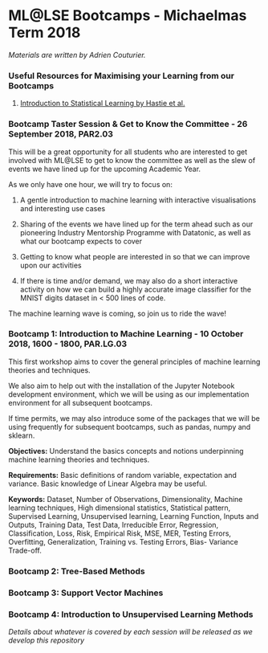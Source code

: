 # ML@LSE Bootcamps - Michaelmas Term 2018
_Materials are written by Adrien Couturier._

### Useful Resources for Maximising your Learning from our Bootcamps
1. [Introduction to Statistical Learning by Hastie et al.](https://www-bcf.usc.edu/~gareth/ISL/)

### Bootcamp Taster Session & Get to Know the Committee - 26 September 2018, PAR2.03

This will be a great opportunity for all students who are interested to get involved with ML@LSE to get to know the committee as well as the slew of events we have lined up for the upcoming Academic Year. 

As we only have one hour, we will try to focus on:
1. A gentle introduction to machine learning with interactive visualisations and interesting use cases
2. Sharing of the events we have lined up for the term ahead such as our pioneering Industry Mentorship Programme with Datatonic, as well as what our bootcamp expects to cover
3. Getting to know what people are interested in so that we can improve upon our activities 

4. If there is time and/or demand, we may also do a short interactive activity on how we can build a highly accurate image classifier for the MNIST digits dataset in < 500 lines of code. 

The machine learning wave is coming, so join us to ride the wave!

### Bootcamp 1: Introduction to Machine Learning - 10 October 2018, 1600 - 1800, PAR.LG.03

This first workshop aims to cover the general principles of machine learning theories and techniques. 

We also aim to help out with the installation of the Jupyter Notebook development environment, which we will be using as our implementation environment for all subsequent bootcamps. 

If time permits, we may also introduce some of the packages that we will be using frequently for subsequent bootcamps, such as pandas, numpy and sklearn.

**Objectives:** Understand the basics concepts and notions underpinning machine learning theories and techniques.

**Requirements:** Basic definitions of random variable, expectation and variance. Basic knowledge of Linear Algebra may be useful.

**Keywords:** Dataset, Number of Observations, Dimensionality, Machine learning techniques, High dimensional statistics, Statistical pattern, Supervised Learning, Unsupervised learning, Learning Function, Inputs and Outputs, Training Data, Test Data, Irreducible Error, Regression, Classification, Loss, Risk, Empirical Risk, MSE, MER, Testing Errors, Overfitting, Generalization, Training vs. Testing Errors, Bias- Variance Trade-off.

### Bootcamp 2: Tree-Based Methods

### Bootcamp 3: Support Vector Machines 

### Bootcamp 4: Introduction to Unsupervised Learning Methods

_Details about whatever is covered by each session will be released as we develop this repository_
